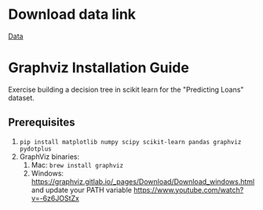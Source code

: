 # Download data link

[Data](https://github.com/DecodedCo/data-resources/raw/master/data-science-in-a-day/Python/data.zip)

# Graphviz Installation Guide

Exercise building a decision tree in scikit learn for the "Predicting Loans" dataset.

## Prerequisites

1. `pip install matplotlib numpy scipy scikit-learn pandas graphviz pydotplus`
2. GraphViz binaries:
	1. Mac: `brew install graphviz`
	2. Windows: https://graphviz.gitlab.io/_pages/Download/Download_windows.html and update your PATH variable https://www.youtube.com/watch?v=-6z6JOStZx
